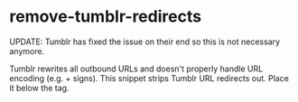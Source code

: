 # remove-tumblr-redirects

UPDATE: Tumblr has fixed the issue on their end so this is not necessary anymore.

Tumblr rewrites all outbound URLs and doesn't properly handle URL encoding (e.g. + signs). 
This snippet strips Tumblr URL redirects out. Place it below the </body> tag.
